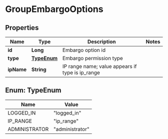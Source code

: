 
# GroupEmbargoOptions

## Properties
Name | Type | Description | Notes
------------ | ------------- | ------------- | -------------
**id** | **Long** | Embargo option id | 
**type** | [**TypeEnum**](#TypeEnum) | Embargo permission type | 
**ipName** | **String** | IP range name; value appears if type is ip_range | 


<a name="TypeEnum"></a>
## Enum: TypeEnum
Name | Value
---- | -----
LOGGED_IN | &quot;logged_in&quot;
IP_RANGE | &quot;ip_range&quot;
ADMINISTRATOR | &quot;administrator&quot;



